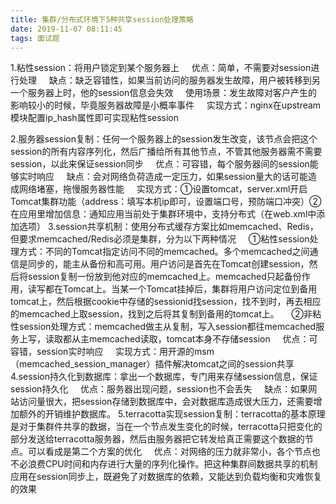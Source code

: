 ```yaml
---
title: 集群/分布式环境下5种共享session处理策略
date: 2019-11-07 08:11:45
tags: 面试题
---
```

1.粘性session：将用户锁定到某个服务器上
&nbsp;&nbsp;&nbsp;&nbsp;优点：简单，不需要对session进行处理
&nbsp;&nbsp;&nbsp;&nbsp;缺点：缺乏容错性，如果当前访问的服务器发生故障，用户被转移到另一个服务器上时，他的session信息会失效
&nbsp;&nbsp;&nbsp;&nbsp;使用场景：发生故障对客户产生的影响较小的时候，毕竟服务器故障是小概率事件
&nbsp;&nbsp;&nbsp;&nbsp;实现方式：nginx在upstream模块配置ip_hash属性即可实现粘性session
<!-- more -->
2.服务器session复制：任何一个服务器上的session发生改变，该节点会把这个session的所有内容序列化，然后广播给所有其他节点，不管其他服务器需不需要session，以此来保证session同步
&nbsp;&nbsp;&nbsp;&nbsp;优点：可容错，每个服务器间的session能够实时响应
&nbsp;&nbsp;&nbsp;&nbsp;缺点：会对网络负荷造成一定压力，如果session量大的话可能造成网络堵塞，拖慢服务器性能
&nbsp;&nbsp;&nbsp;&nbsp;实现方式：①设置tomcat，server.xml开启Tomcat集群功能（address：填写本机ip即可，设置端口号，预防端口冲突）②在应用里增加信息：通知应用当前处于集群环境中，支持分布式（在web.xml中添加选项<distributable>）
3.session共享机制：使用分布式缓存方案比如memcached、Redis，但要求memcached/Redis必须是集群，分为以下两种情况
&nbsp;&nbsp;&nbsp;&nbsp;①粘性session处理方式：不同的Tomcat指定访问不同的memcached。多个memcached之间通信是同步的，能主从备份和高可用。用户访问是首先在Tomcat创建session，然后将session复制一份放到他对应的memcached上。memcached只起备份作用，读写都在Tomcat上。当某一个Tomcat挂掉后，集群将用户访问定位到备用tomcat上，然后根据cookie中存储的sessionid找session，找不到时，再去相应的memcached上取session，找到之后将其复制到备用的tomcat上。
&nbsp;&nbsp;&nbsp;&nbsp;②非粘性session处理方式：memcached做主从复制，写入session都往memcached服务上写，读取都从主memcached读取，tomcat本身不存储session
&nbsp;&nbsp;&nbsp;&nbsp;优点：可容错，session实时响应
&nbsp;&nbsp;&nbsp;&nbsp;实现方式：用开源的msm（memcached_session_manager）插件解决tomcat之间的session共享
4.session持久化到数据库：拿出一个数据库，专门用来存储session信息，保证session持久化
&nbsp;&nbsp;&nbsp;&nbsp;优点：服务器出现问题，session也不会丢失
&nbsp;&nbsp;&nbsp;&nbsp;缺点：如果网站访问量很大，把session存储到数据库中，会对数据库造成很大压力，还需要增加额外的开销维护数据库。
5.terracotta实现session复制：terracotta的基本原理是对于集群件共享的数据，当在一个节点发生变化的时候，terracotta只把变化的部分发送给terracotta服务器，然后由服务器把它转发给真正需要这个数据的节点。可以看成是第二个方案的优化
&nbsp;&nbsp;&nbsp;&nbsp;优点：对网络的压力就非常小，各个节点也不必浪费CPU时间和内存进行大量的序列化操作。把这种集群间数据共享的机制应用在session同步上，既避免了对数据库的依赖，又能达到负载均衡和灾难恢复的效果
